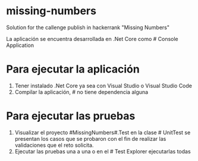 # missing-numbers
Solution for the callenge publish in hackerrank "Missing Numbers"

La aplicación se encuentra desarrollada en .Net Core como # Console Application

# Para ejecutar la aplicación
1. Tener instalado .Net Core ya sea con Visual Studio o Visual Studio Code
2. Compilar la aplicación, # no tiene dependencia alguna

# Para ejecutar las pruebas
1. Visualizar el proyecto #MissingNumbers#.Test en la clase # UnitTest
  se presentan los casos que se probaron con el fin de realizar las validaciones que el reto solicita.
2. Ejecutar las pruebas una a una o en el # Test Explorer ejecutarlas todas
